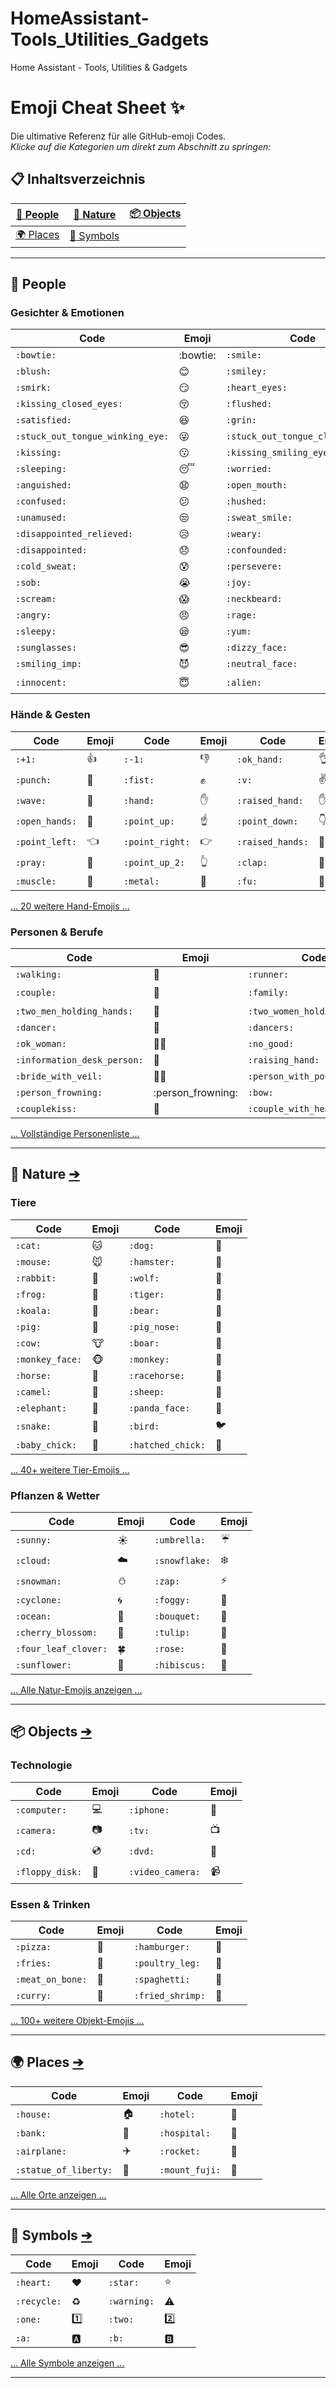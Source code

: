 # HomeAssistant-Tools_Utilities_Gadgets
Home Assistant - Tools, Utilities &amp; Gadgets

# Emoji Cheat Sheet ✨

Die ultimative Referenz für alle GitHub-emoji Codes.  
*Klicke auf die Kategorien um direkt zum Abschnitt zu springen:*

## 📋 Inhaltsverzeichnis
| [👥 People](#-people-) | [🌿 Nature](#-nature-) | [📦 Objects](#-objects-) |
|----------------------|----------------------|------------------------|
| [🌍 Places](#-places-) | [🔣 Symbols](#-symbols-) | 

---

## 👥 People

### Gesichter & Emotionen
| Code | Emoji | Code | Emoji | Code | Emoji |
|------|-------|------|-------|------|-------|
| `:bowtie:` | :bowtie: | `:smile:` | 😄 | `:laughing:` | 😆 |
| `:blush:` | 😊 | `:smiley:` | 😃 | `:relaxed:` | ☺️ |
| `:smirk:` | 😏 | `:heart_eyes:` | 😍 | `:kissing_heart:` | 😘 |
| `:kissing_closed_eyes:` | 😚 | `:flushed:` | 😳 | `:relieved:` | 😌 |
| `:satisfied:` | 😆 | `:grin:` | 😁 | `:wink:` | 😉 |
| `:stuck_out_tongue_winking_eye:` | 😜 | `:stuck_out_tongue_closed_eyes:` | 😝 | `:grinning:` | 😀 |
| `:kissing:` | 😗 | `:kissing_smiling_eyes:` | 😙 | `:stuck_out_tongue:` | 😛 |
| `:sleeping:` | 😴 | `:worried:` | 😟 | `:frowning:` | 😦 |
| `:anguished:` | 😧 | `:open_mouth:` | 😮 | `:grimacing:` | 😬 |
| `:confused:` | 😕 | `:hushed:` | 😯 | `:expressionless:` | 😑 |
| `:unamused:` | 😒 | `:sweat_smile:` | 😅 | `:sweat:` | 😓 |
| `:disappointed_relieved:` | 😥 | `:weary:` | 😩 | `:pensive:` | 😔 |
| `:disappointed:` | 😞 | `:confounded:` | 😖 | `:fearful:` | 😨 |
| `:cold_sweat:` | 😰 | `:persevere:` | 😣 | `:cry:` | 😢 |
| `:sob:` | 😭 | `:joy:` | 😂 | `:astonished:` | 😲 |
| `:scream:` | 😱 | `:neckbeard:` | :neckbeard: | `:tired_face:` | 😫 |
| `:angry:` | 😠 | `:rage:` | 😡 | `:triumph:` | 😤 |
| `:sleepy:` | 😪 | `:yum:` | 😋 | `:mask:` | 😷 |
| `:sunglasses:` | 😎 | `:dizzy_face:` | 😵 | `:imp:` | 👿 |
| `:smiling_imp:` | 😈 | `:neutral_face:` | 😐 | `:no_mouth:` | 😶 |
| `:innocent:` | 😇 | `:alien:` | 👽 | | |

### Hände & Gesten
| Code | Emoji | Code | Emoji | Code | Emoji |
|------|-------|------|-------|------|-------|
| `:+1:` | 👍 | `:-1:` | 👎 | `:ok_hand:` | 👌 |
| `:punch:` | 👊 | `:fist:` | ✊ | `:v:` | ✌️ |
| `:wave:` | 👋 | `:hand:` | ✋ | `:raised_hand:` | ✋ |
| `:open_hands:` | 👐 | `:point_up:` | ☝️ | `:point_down:` | 👇 |
| `:point_left:` | 👈 | `:point_right:` | 👉 | `:raised_hands:` | 🙌 |
| `:pray:` | 🙏 | `:point_up_2:` | 👆 | `:clap:` | 👏 |
| `:muscle:` | 💪 | `:metal:` | 🤘 | `:fu:` | 🖕 |

[... 20 weitere Hand-Emojis ...](#people)

### Personen & Berufe
| Code | Emoji | Code | Emoji |
|------|-------|------|-------|
| `:walking:` | 🚶 | `:runner:` | 🏃 |
| `:couple:` | 👫 | `:family:` | 👪 |
| `:two_men_holding_hands:` | 👬 | `:two_women_holding_hands:` | 👭 |
| `:dancer:` | 💃 | `:dancers:` | 👯 |
| `:ok_woman:` | 🙆‍♀️ | `:no_good:` | 🙅 |
| `:information_desk_person:` | 💁 | `:raising_hand:` | 🙋 |
| `:bride_with_veil:` | 👰‍♀️ | `:person_with_pouting_face:` | :person_with_pouting_face: |
| `:person_frowning:` | :person_frowning: | `:bow:` | 🙇 |
| `:couplekiss:` | 💏 | `:couple_with_heart:` | 💑 |

[... Vollständige Personenliste ...](#people)

---

## 🌿 Nature [➔](#-nature)

### Tiere
| Code | Emoji | Code | Emoji |
|------|-------|------|-------|
| `:cat:` | 🐱 | `:dog:` | 🐶 |
| `:mouse:` | 🐭 | `:hamster:` | 🐹 |
| `:rabbit:` | 🐰 | `:wolf:` | 🐺 |
| `:frog:` | 🐸 | `:tiger:` | 🐯 |
| `:koala:` | 🐨 | `:bear:` | 🐻 |
| `:pig:` | 🐷 | `:pig_nose:` | 🐽 |
| `:cow:` | 🐮 | `:boar:` | 🐗 |
| `:monkey_face:` | 🐵 | `:monkey:` | 🐒 |
| `:horse:` | 🐴 | `:racehorse:` | 🐎 |
| `:camel:` | 🐫 | `:sheep:` | 🐑 |
| `:elephant:` | 🐘 | `:panda_face:` | 🐼 |
| `:snake:` | 🐍 | `:bird:` | 🐦 |
| `:baby_chick:` | 🐤 | `:hatched_chick:` | 🐥 |

[... 40+ weitere Tier-Emojis ...](#nature)

### Pflanzen & Wetter
| Code | Emoji | Code | Emoji |
|------|-------|------|-------|
| `:sunny:` | ☀️ | `:umbrella:` | ☔ |
| `:cloud:` | ☁️ | `:snowflake:` | ❄️ |
| `:snowman:` | ⛄ | `:zap:` | ⚡ |
| `:cyclone:` | 🌀 | `:foggy:` | 🌁 |
| `:ocean:` | 🌊 | `:bouquet:` | 💐 |
| `:cherry_blossom:` | 🌸 | `:tulip:` | 🌷 |
| `:four_leaf_clover:` | 🍀 | `:rose:` | 🌹 |
| `:sunflower:` | 🌻 | `:hibiscus:` | 🌺 |

[... Alle Natur-Emojis anzeigen ...](#nature)

---

## 📦 Objects [➔](#-objects)

### Technologie
| Code | Emoji | Code | Emoji |
|------|-------|------|-------|
| `:computer:` | 💻 | `:iphone:` | 📱 |
| `:camera:` | 📷 | `:tv:` | 📺 |
| `:cd:` | 💿 | `:dvd:` | 📀 |
| `:floppy_disk:` | 💾 | `:video_camera:` | 📹 |

### Essen & Trinken
| Code | Emoji | Code | Emoji |
|------|-------|------|-------|
| `:pizza:` | 🍕 | `:hamburger:` | 🍔 |
| `:fries:` | 🍟 | `:poultry_leg:` | 🍗 |
| `:meat_on_bone:` | 🍖 | `:spaghetti:` | 🍝 |
| `:curry:` | 🍛 | `:fried_shrimp:` | 🍤 |

[... 100+ weitere Objekt-Emojis ...](#objects)

---

## 🌍 Places [➔](#-places)

| Code | Emoji | Code | Emoji |
|------|-------|------|-------|
| `:house:` | 🏠 | `:hotel:` | 🏨 |
| `:bank:` | 🏦 | `:hospital:` | 🏥 |
| `:airplane:` | ✈️ | `:rocket:` | 🚀 |
| `:statue_of_liberty:` | 🗽 | `:mount_fuji:` | 🗻 |

[... Alle Orte anzeigen ...](#places)

---

## 🔣 Symbols [➔](#-symbols)

| Code | Emoji | Code | Emoji |
|------|-------|------|-------|
| `:heart:` | ❤️ | `:star:` | ⭐ |
| `:recycle:` | ♻️ | `:warning:` | ⚠️ |
| `:one:` | 1️⃣ | `:two:` | 2️⃣ |
| `:a:` | 🅰️ | `:b:` | 🅱️ |

[... Alle Symbole anzeigen ...](#symbols)

---


